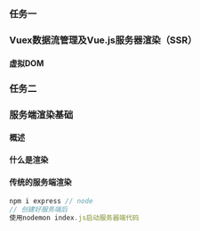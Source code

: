 ## 
### 任务一

### Vuex数据流管理及Vue.js服务器渲染（SSR）
#### 虚拟DOM

### 任务二
### 服务端渲染基础
#### 概述

#### 什么是渲染

#### 传统的服务端渲染
```js
npm i express // node
// 创建好服务端后
使用nodemon index.js启动服务器端代码
```